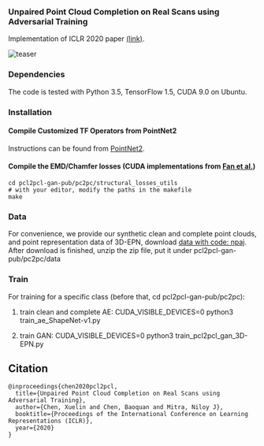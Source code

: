 ### Unpaired Point Cloud Completion on Real Scans using Adversarial Training

Implementation of ICLR 2020 paper <a href="https://arxiv.org/abs/1904.00069" target="_blank">(link)</a>.

![teaser](./doc/teaser.png)

### Dependencies
The code is tested with Python 3.5, TensorFlow 1.5, CUDA 9.0 on Ubuntu. 

### Installation
#### Compile Customized TF Operators from PointNet2
Instructions can be found from <a href="https://github.com/charlesq34/pointnet2" target="_blank">PointNet2</a>.
#### Compile the EMD/Chamfer losses (CUDA implementations from <a href="https://github.com/charlesq34/pointnet2" target="_blank">Fan et al.</a>)
    cd pcl2pcl-gan-pub/pc2pc/structural_losses_utils
    # with your editor, modify the paths in the makefile
    make

### Data
For convenience, we provide our synthetic clean and complete point clouds, and point representation data of 3D-EPN, download <a href="https://pan.baidu.com/s/1jDJJ6RjRpuXpu5GSJcPQmg" target="_blank">data with code: npaj</a>.
After download is finished, unzip the zip file, put it under pcl2pcl-gan-pub/pc2pc/data

### Train
For training for a specific class (before that, cd pcl2pcl-gan-pub/pc2pc):
1. train clean and complete AE:
    CUDA_VISIBLE_DEVICES=0 python3 train_ae_ShapeNet-v1.py

2. train GAN:
    CUDA_VISIBLE_DEVICES=0 python3 train_pcl2pcl_gan_3D-EPN.py

## Citation
```
@inproceedings{chen2020pcl2pcl,
  title={Unpaired Point Cloud Completion on Real Scans using Adversarial Training},
  author={Chen, Xuelin and Chen, Baoquan and Mitra, Niloy J},
  booktitle={Proceedings of the International Conference on Learning Representations (ICLR)},
  year={2020}
}
```
